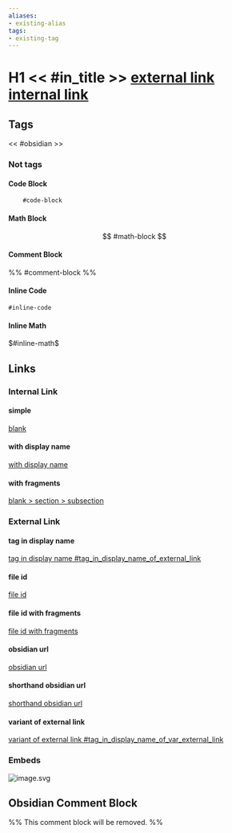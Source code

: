 ```yaml
---
aliases:
- existing-alias
tags:
- existing-tag
---
```

# H1 << #in_title >> [external link](https://example.com) [internal link]()

## Tags
<< #obsidian >>

### Not tags
#### Code Block
```
	#code-block
```

#### Math Block
$$
	#math-block
$$

#### Comment Block
%%
	#comment-block
%%

#### Inline Code
`#inline-code`

#### Inline Math
$#inline-math$

## Links

### Internal Link
#### simple
[blank](posts/blank.md)

#### with display name
[with display name](posts/blank.md)

#### with fragments
[blank > section > subsection](posts/blank.md#subsection)

### External Link
#### tag in display name
[tag in display name #tag_in_display_name_of_external_link](https://example.com)

#### file id
[file id](posts/blank.md)

#### file id with fragments
[file id with fragments](posts/blank.md#section)

#### obsidian url
[obsidian url](posts/blank.md)

#### shorthand obsidian url
[shorthand obsidian url](posts/blank.md)

#### variant of external link
[variant of external link #tag_in_display_name_of_var_external_link][variant #variant]

[variant #variant]:https://example.com

### Embeds
![image.svg](images/image.svg)

## Obsidian Comment Block
%%
This comment block will be removed.
%%
